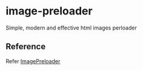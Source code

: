# image-preloader
Simple, modern and effective html images perloader

## Reference
Refer [ImagePreloader](https://github.com/smelukov/ImagePreloader)
